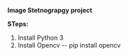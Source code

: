 **Image Stetnograpgy project**

**STeps:**
1. Install Python 3
2. Install Opencv -- pip install opencv
